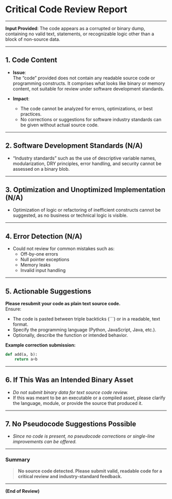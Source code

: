 # Critical Code Review Report

---

**Input Provided**: The code appears as a corrupted or binary dump, containing no valid text, statements, or recognizable logic other than a block of non-source data.

---

## 1. **Code Content**

- **Issue**:  
  The “code” provided does not contain any readable source code or programming constructs. It comprises what looks like binary or memory content, not suitable for review under software development standards.

- **Impact**:  
  - The code cannot be analyzed for errors, optimizations, or best practices.
  - No corrections or suggestions for software industry standards can be given without actual source code.

---

## 2. **Software Development Standards (N/A)**

- “Industry standards” such as the use of descriptive variable names, modularization, DRY principles, error handling, and security cannot be assessed on a binary blob.

---

## 3. **Optimization and Unoptimized Implementation (N/A)**

- Optimization of logic or refactoring of inefficient constructs cannot be suggested, as no business or technical logic is visible.

---

## 4. **Error Detection (N/A)**

- Could not review for common mistakes such as:
  - Off-by-one errors
  - Null pointer exceptions
  - Memory leaks
  - Invalid input handling

---

## 5. **Actionable Suggestions**

**Please resubmit your code as plain text source code.**  
Ensure:
- The code is pasted between triple backticks (```) or in a readable, text format.
- Specify the programming language (Python, JavaScript, Java, etc.).
- Optionally, describe the function or intended behavior.

**Example correction submission:**
  ```python
  def add(a, b):
      return a+b
  ```

---

## 6. **If This Was an Intended Binary Asset**

- *Do not submit binary data for text source code review.*
- If this was meant to be an executable or a compiled asset, please clarify the language, module, or provide the source that produced it.

---

## 7. **No Pseudocode Suggestions Possible**

- *Since no code is present, no pseudocode corrections or single-line improvements can be offered.*

---

### **Summary**

> **No source code detected. Please submit valid, readable code for a critical review and industry-standard feedback.**

---

**(End of Review)**